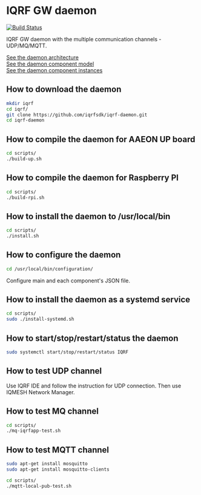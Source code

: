 # IQRF GW daemon

[![Build Status](https://travis-ci.org/iqrfsdk/iqrf-daemon.svg?branch=master)](https://travis-ci.org/iqrfsdk/iqrf-daemon)

IQRF GW daemon with the multiple communication channels - UDP/MQ/MQTT.

<a href="https://github.com/iqrfsdk/iqrf-daemon/blob/master/doc/iqrf-linux-gw.png" target="_blank">See the daemon architecture</a><br/>
<a href="https://github.com/iqrfsdk/iqrf-daemon/blob/master/doc/iqrf-daemon-component-model.png" target="_blank">See the daemon component model</a><br/>
<a href="https://github.com/iqrfsdk/iqrf-daemon/blob/master/doc/iqrf-daemon-component-instances.png" target="_blank">See the daemon component instances</a><br/>

## How to download the daemon

```Bash
mkdir iqrf
cd iqrf/
git clone https://github.com/iqrfsdk/iqrf-daemon.git
cd iqrf-daemon
```

## How to compile the daemon for AAEON UP board

```Bash
cd scripts/
./build-up.sh
```

## How to compile the daemon for Raspberry PI

```Bash
cd scripts/
./build-rpi.sh
```

## How to install the daemon to /usr/local/bin

```Bash
cd scripts/
./install.sh
```

## How to configure the daemon

```Bash
cd /usr/local/bin/configuration/
```
Configure main and each component's JSON file.

## How to install the daemon as a systemd service

```Bash
cd scripts/
sudo ./install-systemd.sh
```

## How to start/stop/restart/status the daemon

```Bash
sudo systemctl start/stop/restart/status IQRF
```

## How to test UDP channel

Use IQRF IDE and follow the instruction for UDP connection.
Then use IQMESH Network Manager.

## How to test MQ channel

```Bash
cd scripts/
./mq-iqrfapp-test.sh
```

## How to test MQTT channel

```Bash
sudo apt-get install mosquitto
sudo apt-get install mosquitto-clients

cd scripts/
./mqtt-local-pub-test.sh
```
